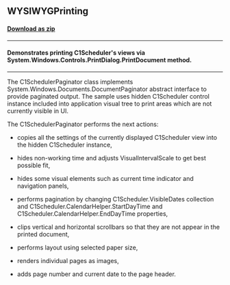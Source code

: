 ## WYSIWYGPrinting
#### [Download as zip](https://downgit.github.io/#/home?url=https://github.com/GrapeCity/ComponentOne-WPF-Samples/tree/master/NET_4.5.2/C1.WPF.Schedule/CS/WYSIWYGPrinting)
____
#### Demonstrates printing C1Scheduler's views via System.Windows.Controls.PrintDialog.PrintDocument method.
____
The C1SchedulerPaginator class implements System.Windows.Documents.DocumentPaginator abstract interface to provide paginated output.
The sample uses hidden C1Scheduler control instance included into application visual tree to print areas which are not currently visible in UI.

The C1SchedulerPaginator performs the next actions:


* copies all the settings of the currently displayed C1Scheduler view into the hidden C1Scheduler instance,


* hides non-working time and adjusts VisualIntervalScale to get best possible fit,


* hides some visual elements such as current time indicator and navigation panels,


* performs pagination by changing C1Scheduler.VisibleDates collection and C1Scheduler.CalendarHelper.StartDayTime and C1Scheduler.CalendarHelper.EndDayTime properties,


* clips vertical and horizontal scrollbars so that they are not appear in the printed document,


* performs layout using selected paper size,


* renders individual pages as images,


* adds page number and current date to the page header.
